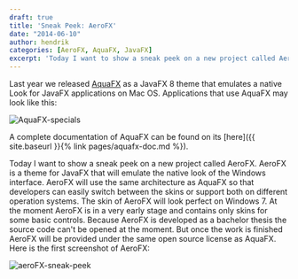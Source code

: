 ```yaml
---
draft: true
title: 'Sneak Peek: AeroFX'
date: "2014-06-10"
author: hendrik
categories: [AeroFX, AquaFX, JavaFX]
excerpt: 'Today I want to show a sneak peek on a new project called AeroFX. AeroFX is a theme for JavaFX that will emulate the native look of the Windows interface.'
---
```

Last year we released [AquaFX](http://aquafx-project.com/index.html) as a JavaFX 8 theme that emulates a native Look for JavaFX applications on Mac OS. Applications that use AquaFX may look like this:

![AquaFX-specials](/posts/guigarage-legacy/AquaFX-specials-300x288.png)

A complete documentation of AquaFX can be found on its [here]({{ site.baseurl }}{% link pages/aquafx-doc.md %}).

Today I want to show a sneak peek on a new project called AeroFX. AeroFX is a theme for JavaFX that will emulate the native look of the Windows interface. AeroFX will use the same architecture as AquaFX so that developers can easily switch between the skins or support both on different operation systems. The skin of AeroFX will look perfect on Windows 7. At the moment AeroFX is in a very early stage and contains only skins for some basic controls. Because AeroFX is developed as a bachelor thesis the source code can't be opened at the moment. But once the work is finished AeroFX will be provided under the same open source license as AquaFX. Here is the first screenshot of AeroFX:

![aeroFX-sneak-peek](/posts/guigarage-legacy/aeroFX-sneak-peek.png)
